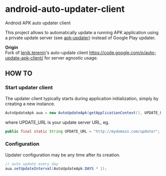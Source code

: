 android-auto-updater-client
===========================

Android APK auto updater client

This project allows to automatically update a running APK application using a private update server (see [apk-updater](https://github.com/NDMAC/apk-updater)) instead of Google Play updater.

__Origin__  
Fork of [lenik.terenin](https://code.google.com/u/lenik.terenin/)'s auto-update client https://code.google.com/p/auto-update-apk-client/ for server agnostic usage.

## HOW TO

### Start updater client

The updater client typically starts during application initialization, simply by creating a new instance.

```java
AutoUpdateApk aua = new AutoUpdateApk(getApplicationContext(), UPDATE_URL);
```

where UPDATE_URL is your update server URL, eg.  
```java
public final static String UPDATE_URL = "http://mydomain.com/updater";
```

### Configuration

Updater configuration may be any time after its creation.

```java
// auto update every day
aua.setUpdateInterval(AutoUpdateApk.DAYS * 1);
```

